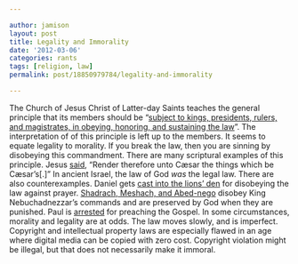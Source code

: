 ```yaml
---

author: jamison
layout: post
title: Legality and Immorality
date: '2012-03-06'
categories: rants
tags: [religion, law]
permalink: post/18850979784/legality-and-immorality

---
```


The Church of Jesus Christ of Latter-day Saints teaches the general
principle that its members should be “[subject to kings, presidents,
rulers, and magistrates, in obeying, honoring, and sustaining the
law](http://www.lds.org/library/display/0,4945,106-1-2-1,FF.html)”. The
interpretation of of this principle is left up to the members. It seems
to equate legality to morality. If you break the law, then you are
sinning by disobeying this commandment. There are many scriptural
examples of this principle. Jesus
[said](https://www.lds.org/scriptures/nt/luke/20.25?lang=eng#24),
“Render therefore unto Cæsar the things which be Cæsar’s[.]” In ancient
Israel, the law of God *was* the legal law. There are also
counterexamples. Daniel gets [cast into the lions’
den](https://www.lds.org/scriptures/ot/dan/6.7-11?lang=eng#6) for
disobeying the law against prayer. [Shadrach, Meshach, and
Abed-nego](https://www.lds.org/scriptures/ot/dan/3.12-26?lang=eng#11)
disobey King Nebuchadnezzar’s commands and are preserved by God when
they are punished. Paul is
[arrested](http://www.lds.org/scriptures/nt/acts/21) for preaching the
Gospel. In some circumstances, morality and legality are at odds. The
law moves slowly, and is imperfect. Copyright and intellectual property
laws are especially flawed in an age where digital media can be copied
with zero cost. Copyright violation might be illegal, but that does not
necessarily make it immoral.
